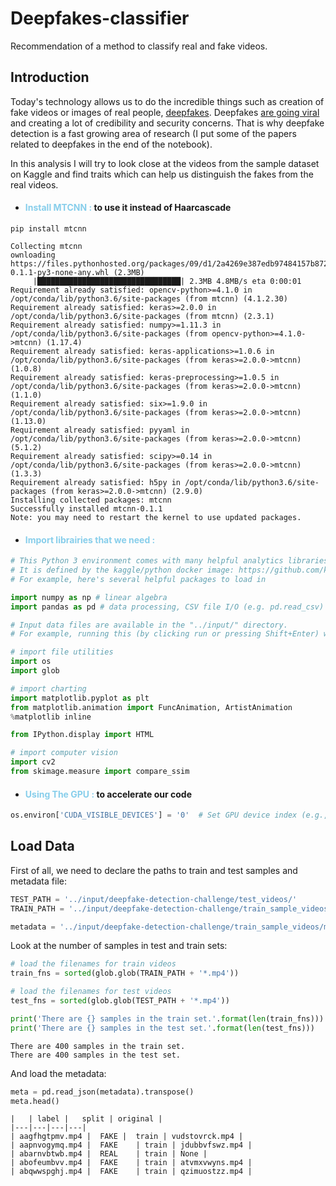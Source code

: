 # Deepfakes-classifier
Recommendation of a method to classify real and fake videos.
 ## Introduction
Today's technology allows us to do the incredible things such as creation of fake videos or images of real people, [deepfakes](https://en.wikipedia.org/wiki/Deepfake). Deepfakes [are going viral](https://www.creativebloq.com/features/deepfake-examples) and creating a lot of credibility and security concerns. That is why deepfake detection is a fast growing area of research (I put some of the papers related to deepfakes in the end of the notebook).

In this analysis I will try to look close at the videos from the sample dataset on Kaggle and find traits which can help us distinguish the fakes from the real videos.

- #### <font color='skyblue'>Install MTCNN :</font> to use it instead of Haarcascade

```shell
pip install mtcnn
```
```shell
Collecting mtcnn
ownloading https://files.pythonhosted.org/packages/09/d1/2a4269e387edb97484157b872fa8a1953b53dcafbe4842a1967f549ac5ea/mtcnn-0.1.1-py3-none-any.whl (2.3MB)
     |████████████████████████████████| 2.3MB 4.8MB/s eta 0:00:01
Requirement already satisfied: opencv-python>=4.1.0 in /opt/conda/lib/python3.6/site-packages (from mtcnn) (4.1.2.30)
Requirement already satisfied: keras>=2.0.0 in /opt/conda/lib/python3.6/site-packages (from mtcnn) (2.3.1)
Requirement already satisfied: numpy>=1.11.3 in /opt/conda/lib/python3.6/site-packages (from opencv-python>=4.1.0->mtcnn) (1.17.4)
Requirement already satisfied: keras-applications>=1.0.6 in /opt/conda/lib/python3.6/site-packages (from keras>=2.0.0->mtcnn) (1.0.8)
Requirement already satisfied: keras-preprocessing>=1.0.5 in /opt/conda/lib/python3.6/site-packages (from keras>=2.0.0->mtcnn) (1.1.0)
Requirement already satisfied: six>=1.9.0 in /opt/conda/lib/python3.6/site-packages (from keras>=2.0.0->mtcnn) (1.13.0)
Requirement already satisfied: pyyaml in /opt/conda/lib/python3.6/site-packages (from keras>=2.0.0->mtcnn) (5.1.2)
Requirement already satisfied: scipy>=0.14 in /opt/conda/lib/python3.6/site-packages (from keras>=2.0.0->mtcnn) (1.3.3)
Requirement already satisfied: h5py in /opt/conda/lib/python3.6/site-packages (from keras>=2.0.0->mtcnn) (2.9.0)
Installing collected packages: mtcnn
Successfully installed mtcnn-0.1.1
Note: you may need to restart the kernel to use updated packages.
```
- #### <font color='skyblue'>Import librairies that we need :</font>

```python
# This Python 3 environment comes with many helpful analytics libraries installed
# It is defined by the kaggle/python docker image: https://github.com/kaggle/docker-python
# For example, here's several helpful packages to load in

import numpy as np # linear algebra
import pandas as pd # data processing, CSV file I/O (e.g. pd.read_csv)

# Input data files are available in the "../input/" directory.
# For example, running this (by clicking run or pressing Shift+Enter) will list all files under the input directory

# import file utilities
import os
import glob

# import charting
import matplotlib.pyplot as plt
from matplotlib.animation import FuncAnimation, ArtistAnimation
%matplotlib inline

from IPython.display import HTML

# import computer vision
import cv2
from skimage.measure import compare_ssim
```

- #### <font color='skyblue'>Using The GPU :</font> to accelerate our code

```python
os.environ['CUDA_VISIBLE_DEVICES'] = '0'  # Set GPU device index (e.g., 0, 1, 2, etc.)
```
## Load Data

First of all, we need to declare the paths to train and test samples and metadata file:

```python
TEST_PATH = '../input/deepfake-detection-challenge/test_videos/'
TRAIN_PATH = '../input/deepfake-detection-challenge/train_sample_videos/'

metadata = '../input/deepfake-detection-challenge/train_sample_videos/metadata.json'
```
Look at the number of samples in test and train sets:

```python
# load the filenames for train videos
train_fns = sorted(glob.glob(TRAIN_PATH + '*.mp4'))

# load the filenames for test videos
test_fns = sorted(glob.glob(TEST_PATH + '*.mp4'))

print('There are {} samples in the train set.'.format(len(train_fns)))
print('There are {} samples in the test set.'.format(len(test_fns)))
```
```shell
There are 400 samples in the train set.
There are 400 samples in the test set.
```
And load the metadata:

```python
meta = pd.read_json(metadata).transpose()
meta.head()
```
```
|   | label |	split |	original |
|---|---|---|---|
| aagfhgtpmv.mp4 |	FAKE |	train |	vudstovrck.mp4 |
| aapnvogymq.mp4 |	FAKE	| train	| jdubbvfswz.mp4 |
| abarnvbtwb.mp4 |	REAL	| train	| None |
| abofeumbvv.mp4 |	FAKE	| train	| atvmxvwyns.mp4 |
| abqwwspghj.mp4 |	FAKE	| train	| qzimuostzz.mp4 |
```




